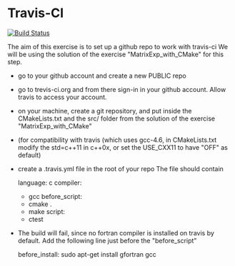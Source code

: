 Travis-CI
=========

[![Build Status](https://travis-ci.org/gbrandino/trevistest.svg?branch=master)](https://travis-ci.org/gbrandino/trevistest)

The aim of this exercise is to set up a github repo to work with travis-ci
We will be using the solution of the exercise "MatrixExp_with_CMake" for this step.

- go to your github account and create a new PUBLIC repo
- go to trevis-ci.org and from there sign-in in your github account. Allow travis to access your account.
- on your machine, create a git repository, and put inside the CMakeLists.txt and the src/ folder from the solution of the exercise "MatrixExp_with_CMake"
- (for compatibility with travis (which uses gcc-4.6, in CMakeLists.txt modify the std=c++11 in c++0x, or set the USE_CXX11 to have "OFF" as default) 
- create a .travis.yml file in the root of your repo
  The file should contain 

	language: c
	compiler:
	- gcc
	before_script:
	- cmake .
	- make 
	script:
	- ctest


- The build will fail, since no fortran compiler is installed on travis by default. Add the following line just before the "before_script"

	before_install:
	sudo apt-get install gfortran gcc
